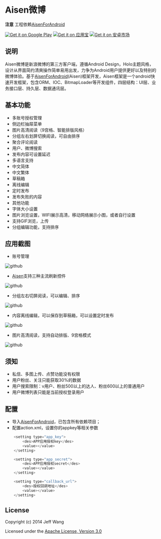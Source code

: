 # Aisen微博

**注意** 工程依赖[AisenForAndroid](https://github.com/wangdan/AisenForAndroid)

[![Get it on Google Play](http://www.android.com/images/brand/get_it_on_play_logo_small.png)](http://play.google.com/store/apps/details?id=org.aisen.weibo.sina) [![Get it on 应用宝](http://ww1.sinaimg.cn/large/94389574gw1el706ontuxj203u019q2r.jpg)](http://android.myapp.com/myapp/detail.htm?apkName=org.aisen.weibo.sina) [![Get it on 安卓市场](http://ww3.sinaimg.cn/mw690/94389574gw1el706s6zhjj202p019wea.jpg)](http://android.myapp.com/myapp/detail.htm?apkName=org.aisen.weibo.sina)

## 说明
Aisen微博是新浪微博的第三方客户端，遵循Android Design，Holo主题风格，设计从界面简约清爽操作简单易用出发，力争为Android用户提供更好以及特别的微博体验。基于[AisenForAndroid](https://github.com/wangdan/AisenForAndroid)(Aisen)框架开发，Aisen框架是一个android快速开发框架，包含ORM、IOC、BitmapLoader等开发组件，四层结构：UI层、业务接口层、持久层、数据通讯层。

## 基本功能
 
 * 多账号授权管理
 * 侧边栏抽屉菜单
 * 图片高清阅读（9宫格、智能排版风格）
 * 分组左右划屏切换阅读，可自由排序
 * 聚合评论阅读
 * 用户、微博搜索
 * 发布内容可设置延迟
 * 多语言支持
  * 中文简体
  * 中文繁体
 * 草稿箱
  * 离线编辑
  * 定时发布
  * 发布失败的内容
 * 其他功能
  * 字体大小设置
  * 图片浏览设置，WIFI展示高清，移动网络展示小图，或者自行设置
  * 支持GIF浏览，上传
  * 分组编辑功能，支持排序

## 应用截图

 * 账号管理
 
 ![github](http://ww4.sinaimg.cn/mw1024/94389574gw1el6hpgvc4vg20ae0gz7wi.gif)  

 * [Aisen](https://github.com/wangdan/AisenForAndroid)支持三种主流刷新控件
 
 ![github](http://ww4.sinaimg.cn/bmiddle/94389574gw1el668azuwag20b20ghqkh.gif)  

 * 分组左右切屏阅读，可以编辑、排序
 
 ![github](http://ww1.sinaimg.cn/bmiddle/94389574gw1el6f6mj8hgg20ae0ghqv7.gif)

 * 内容离线编辑，可以保存到草稿箱，可以设置定时发布
 
 ![github](http://ww4.sinaimg.cn/bmiddle/94389574gw1el6gpodcwwg20ae0gzqmj.gif)

 * 图片高清阅读，支持自动排版、9宫格模式
 
 ![github](http://ww1.sinaimg.cn/bmiddle/94389574gw1el6g2t8hepg20ae0ghqvc.gif)

## 须知
 * 私信、多图上传、点赞功能没有权限
 * 用户粉丝、关注只能获取30%的数据
 * 用户搜索限制：v用户、粉丝500以上的达人、粉丝600以上的普通用户
 * 用户微博列表只能是当前授权登录用户

## 配置
 * 导入[AisenForAndroid](https://github.com/wangdan/AisenForAndroid)，已包含所有依赖项目；
 * 配置action.xml，设置你的appkey等相关参数
```java	
	<setting type="app_key">
		<des>APP应用授权key</des>
		<value></value>
	</setting>

	<setting type="app_secret">
		<des>APP应用授权secret</des>
		<value></value>
	</setting>

	<setting type="callback_url">
		<des>授权回调地址</des>
		<value></value>
	</setting>
```

## License

Copyright (c) 2014 Jeff Wang

Licensed under the [Apache License, Version 3.0](http://opensource.org/licenses/GPL-3.0)


